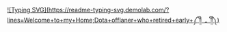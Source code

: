 [![Typing SVG](https://readme-typing-svg.demolab.com/?lines=Welcome+to+my+Home;Dota+offlaner+who+retired+early+༼ ༎ຶ ᆺ ༎ຶ༽)](https://git.io/typing-svg)
